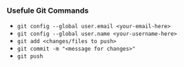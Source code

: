 ### Usefule Git Commands 

- `git config --global user.email <your-email-here>`
- `git config --global user.name <your-username-here>`
- `git add <changes/files to push>`
- `git commit -m "<message for changes>"`
- `git push`